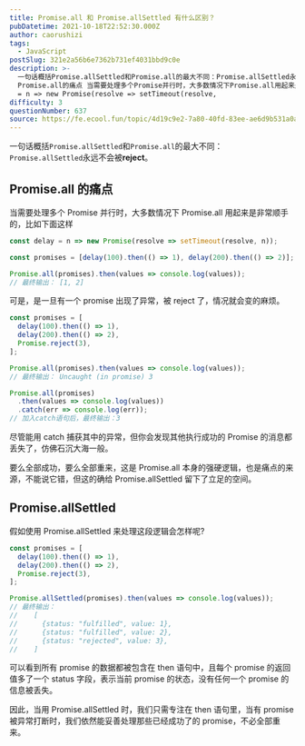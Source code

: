 ```yaml
---
title: Promise.all 和 Promise.allSettled 有什么区别？
pubDatetime: 2021-10-18T22:52:30.000Z
author: caorushizi
tags:
  - JavaScript
postSlug: 321e2a56b6e7362b731ef4031bbd9c0e
description: >-
  一句话概括Promise.allSettled和Promise.all的最大不同：Promise.allSettled永远不会被reject。
  Promise.all的痛点 当需要处理多个Promise并行时，大多数情况下Promise.all用起来是非常顺手的，比如下面这样 const delay
  = n => new Promise(resolve => setTimeout(resolve,
difficulty: 3
questionNumber: 637
source: https://fe.ecool.fun/topic/4d19c9e2-7a80-40fd-83ee-ae6d9b531a0a
---
```


一句话概括`Promise.allSettled`和`Promise.all`的最大不同：`Promise.allSettled`永远不会被**reject**。

## Promise.all 的痛点

当需要处理多个 Promise 并行时，大多数情况下 Promise.all 用起来是非常顺手的，比如下面这样

```js
const delay = n => new Promise(resolve => setTimeout(resolve, n));

const promises = [delay(100).then(() => 1), delay(200).then(() => 2)];

Promise.all(promises).then(values => console.log(values));
// 最终输出： [1, 2]
```

可是，是一旦有一个 promise 出现了异常，被 reject 了，情况就会变的麻烦。

```js
const promises = [
  delay(100).then(() => 1),
  delay(200).then(() => 2),
  Promise.reject(3),
];

Promise.all(promises).then(values => console.log(values));
// 最终输出： Uncaught (in promise) 3

Promise.all(promises)
  .then(values => console.log(values))
  .catch(err => console.log(err));
// 加入catch语句后，最终输出：3
```

尽管能用 catch 捕获其中的异常，但你会发现其他执行成功的 Promise 的消息都丢失了，仿佛石沉大海一般。

要么全部成功，要么全部重来，这是 Promise.all 本身的强硬逻辑，也是痛点的来源，不能说它错，但这的确给 Promise.allSettled 留下了立足的空间。

## Promise.allSettled

假如使用 Promise.allSettled 来处理这段逻辑会怎样呢?

```js
const promises = [
  delay(100).then(() => 1),
  delay(200).then(() => 2),
  Promise.reject(3),
];

Promise.allSettled(promises).then(values => console.log(values));
// 最终输出：
//    [
//      {status: "fulfilled", value: 1},
//      {status: "fulfilled", value: 2},
//      {status: "rejected", value: 3},
//    ]
```

可以看到所有 promise 的数据都被包含在 then 语句中，且每个 promise 的返回值多了一个 status 字段，表示当前 promise 的状态，没有任何一个 promise 的信息被丢失。

因此，当用 Promise.allSettled 时，我们只需专注在 then 语句里，当有 promise 被异常打断时，我们依然能妥善处理那些已经成功了的 promise，不必全部重来。
